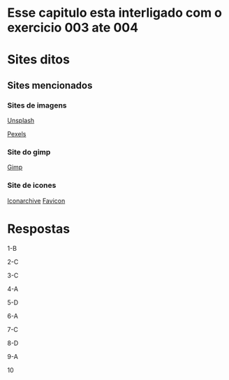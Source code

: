 # Esse capitulo esta interligado com o exercicio 003 ate 004

# Sites ditos

## Sites mencionados

### Sites de imagens

[Unsplash](https://unsplash.com)

[Pexels](https://www.pexels.com/pt-br/)

### Site do gimp

[Gimp](https://www.gimp.org)

### Site de icones

[Iconarchive](https://iconarchive.com)
[Favicon](https://favicon.io)

# Respostas

1-B

2-C

3-C

4-A

5-D

6-A

7-C

8-D

9-A

10
